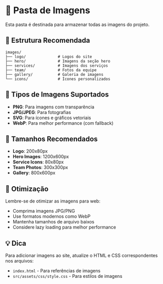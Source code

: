 # 📸 Pasta de Imagens

Esta pasta é destinada para armazenar todas as imagens do projeto.

## 📁 Estrutura Recomendada

```
images/
├── logo/              # Logos do site
├── hero/              # Imagens da seção hero
├── services/          # Imagens dos serviços
├── team/              # Fotos da equipe
├── gallery/           # Galeria de imagens
└── icons/             # Ícones personalizados
```

## 🎯 Tipos de Imagens Suportados

- **PNG**: Para imagens com transparência
- **JPG/JPEG**: Para fotografias
- **SVG**: Para ícones e gráficos vetoriais
- **WebP**: Para melhor performance (com fallback)

## 📏 Tamanhos Recomendados

- **Logo**: 200x80px
- **Hero Images**: 1200x600px
- **Service Icons**: 80x80px
- **Team Photos**: 300x300px
- **Gallery**: 800x600px

## 🚀 Otimização

Lembre-se de otimizar as imagens para web:
- Comprima imagens JPG/PNG
- Use formatos modernos como WebP
- Mantenha tamanhos de arquivo baixos
- Considere lazy loading para melhor performance

## 💡 Dica

Para adicionar imagens ao site, atualize o HTML e CSS correspondentes nos arquivos:
- `index.html` - Para referências de imagens
- `src/assets/css/style.css` - Para estilos de imagens 